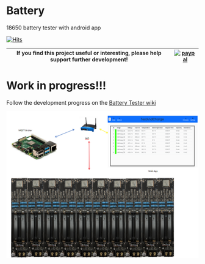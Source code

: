 # Battery

18650 battery tester with android app

[![Hits](https://hits.seeyoufarm.com/api/count/incr/badge.svg?url=https%3A%2F%2Fgithub.com%2FClassicDIY%2FBattery&count_bg=%2379C83D&title_bg=%23555555&icon=&icon_color=%23E7E7E7&title=hits&edge_flat=false)](https://hits.seeyoufarm.com)

|If you find this project useful or interesting, please help support further development!|[![paypal](https://www.paypalobjects.com/en_US/i/btn/btn_donateCC_LG.gif)](https://www.paypal.com/cgi-bin/webscr?cmd=_donations&business=graham.a.ross%40gmail.com&item_name=Support+BatteryTester+development&currency_code=USD&source=url)|
|---|---|


# Work in progress!!!

Follow the development progress on the <a href="https://github.com/ClassicDIY/BatteryTester/wiki">Battery Tester wiki</a>

![](https://github.com/ClassicDIY/BatteryTester/blob/master/Pictures/BlockDiagram.PNG)






